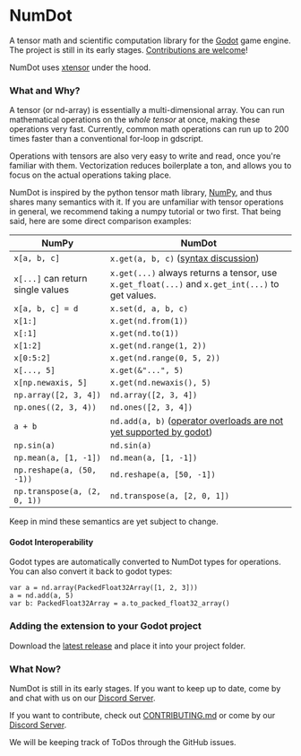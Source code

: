 # NumDot

A tensor math and scientific computation library for the [Godot](https://godotengine.org) game engine. The project is still in its early stages. [Contributions are welcome](https://github.com/Ivorforce/NumDot/blob/main/CONTRIBUTING.md)!

NumDot uses [xtensor](https://github.com/xtensor-stack/xtensor) under the hood.

### What and Why?

A tensor (or nd-array) is essentially a multi-dimensional array. You can run mathematical operations on the _whole tensor_ at once, making these operations very fast. Currently, common math operations can run up to 200 times faster than a conventional for-loop in gdscript.

Operations with tensors are also very easy to write and read, once you're familiar with them. Vectorization reduces boilerplate a ton, and allows you to focus on the actual operations taking place.

NumDot is inspired by the python tensor math library, [NumPy](https://numpy.org), and thus shares many semantics with it. If you are unfamiliar with tensor operations in general, we recommend taking a numpy tutorial or two first. That being said, here are some direct comparison examples:

| NumPy                             | NumDot                                                                                                                           |
| --------------------------------- | -------------------------------------------------------------------------------------------------------------------------------- |
| `x[a, b, c]`                      | `x.get(a, b, c)` ([syntax discussion](https://github.com/Ivorforce/NumDot/issues/6))                                             |
| `x[...]` can return single values | `x.get(...)` always returns a tensor, use `x.get_float(...)` and `x.get_int(...)` to get values.                                 |
| `x[a, b, c] = d`                  | `x.set(d, a, b, c)`                                                                                                              |
| `x[1:]`                           | `x.get(nd.from(1))`                                                                                                              |
| `x[:1]`                           | `x.get(nd.to(1))`                                                                                                                |
| `x[1:2]`                          | `x.get(nd.range(1, 2))`                                                                                                          |
| `x[0:5:2]`                        | `x.get(nd.range(0, 5, 2))`                                                                                                       |
| `x[..., 5]`                       | `x.get(&"...", 5)`                                                                                                               |
| `x[np.newaxis, 5]`                | `x.get(nd.newaxis(), 5)`                                                                                                         |
| `np.array([2, 3, 4])`             | `nd.array([2, 3, 4])`                                                                                                            |
| `np.ones((2, 3, 4))`              | `nd.ones([2, 3, 4])`                                                                                                             |
| `a + b`                           | `nd.add(a, b)` ([operator overloads are not yet supported by godot](https://github.com/godotengine/godot-proposals/issues/8383)) |
| `np.sin(a)`                       | `nd.sin(a)`                                                                                                                      |
| `np.mean(a, [1, -1])`             | `nd.mean(a, [1, -1])`                                                                                                            |
| `np.reshape(a, (50, -1))`         | `nd.reshape(a, [50, -1])`                                                                                                        |
| `np.transpose(a, (2, 0, 1))`      | `nd.transpose(a, [2, 0, 1])`                                                                                                     |

Keep in mind these semantics are yet subject to change.

#### Godot Interoperability

Godot types are automatically converted to NumDot types for operations. You can also convert it back to godot types:
```gdscript
var a = nd.array(PackedFloat32Array([1, 2, 3]))
a = nd.add(a, 5)
var b: PackedFloat32Array = a.to_packed_float32_array()
```

### Adding the extension to your Godot project

Download the [latest release](https://github.com/Ivorforce/NumDot/releases) and place it into your project folder.

### What Now?

NumDot is still in its early stages. If you want to keep up to date, come by and chat with us on our [Discord Server](https://discord.gg/hxuWcAXF).

If you want to contribute, check out [CONTRIBUTING.md](https://github.com/Ivorforce/NumDot/blob/main/CONTRIBUTING.md) or come by our [Discord Server](https://discord.gg/hxuWcAXF).

We will be keeping track of ToDos through the GitHub issues.

